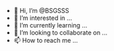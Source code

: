 - 👋 Hi, I’m @BSGSSS
- 👀 I’m interested in ...
- 🌱 I’m currently learning ...
- 💞️ I’m looking to collaborate on ...
- 📫 How to reach me ...

<!---
BSGSSS/BSGSSS is a ✨ special ✨ repository because its `README.md` (this file) appears on your GitHub profile.
You can click the Preview link to take a look at your changes.
--->
